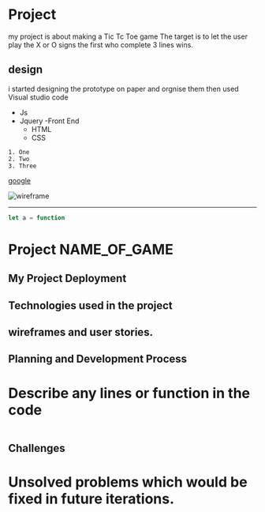 

<!-- write about your project features -->
# Project <Tic Tac Toe >
my project is about making a Tic Tc Toe game
The target is to let the user play the X or O signs
the first who complete 3 lines wins.


## design
 i started designing the prototype on paper and orgnise them 
then used Visual studio code

<!-- lists -->
* Js 
* Jquery
-Front End
    * HTML
    * CSS
    
<!-- oredered lists -->
    1. One
    2. Two
    3. Three

<!-- links -->
[google](http://google.com)

<!-- images -->
![wireframe]()

---
<!-- to make it js framed n colored as it is -->
```js 
let a = function
```






# Project NAME_OF_GAME
## My Project Deployment
## Technologies used in the project
## wireframes and user stories.
## Planning and Development Process
# Describe any lines or function in the code
```js
```
## Challenges
# Unsolved problems which would be fixed in future iterations.